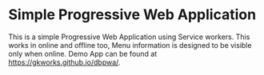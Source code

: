 # Simple Progressive Web Application 
This is a simple Progressive Web Application using Service workers. This works in online and offline too, Menu information is designed to be visible only when online. Demo App can be found at https://gkworks.github.io/dbpwa/.
